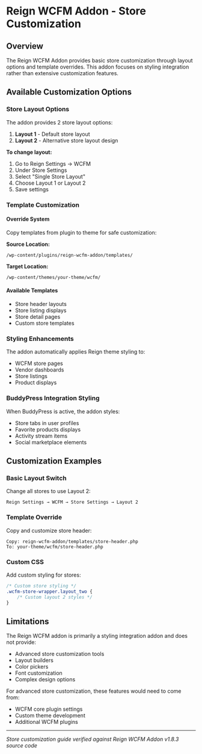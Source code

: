 # Reign WCFM Addon - Store Customization

## Overview

The Reign WCFM Addon provides basic store customization through layout options and template overrides. This addon focuses on styling integration rather than extensive customization features.

## Available Customization Options

### Store Layout Options

The addon provides 2 store layout options:

1. **Layout 1** - Default store layout
2. **Layout 2** - Alternative store layout design

**To change layout:**
1. Go to Reign Settings → WCFM
2. Under Store Settings
3. Select "Single Store Layout"
4. Choose Layout 1 or Layout 2
5. Save settings

### Template Customization

#### Override System
Copy templates from plugin to theme for safe customization:

**Source Location:**
```
/wp-content/plugins/reign-wcfm-addon/templates/
```

**Target Location:**
```
/wp-content/themes/your-theme/wcfm/
```

#### Available Templates
- Store header layouts
- Store listing displays
- Store detail pages
- Custom store templates

### Styling Enhancements

The addon automatically applies Reign theme styling to:
- WCFM store pages
- Vendor dashboards
- Store listings
- Product displays

### BuddyPress Integration Styling

When BuddyPress is active, the addon styles:
- Store tabs in user profiles
- Favorite products displays
- Activity stream items
- Social marketplace elements

## Customization Examples

### Basic Layout Switch
Change all stores to use Layout 2:
```
Reign Settings → WCFM → Store Settings → Layout 2
```

### Template Override
Copy and customize store header:
```
Copy: reign-wcfm-addon/templates/store-header.php
To: your-theme/wcfm/store-header.php
```

### Custom CSS
Add custom styling for stores:
```css
/* Custom store styling */
.wcfm-store-wrapper.layout_two {
    /* Custom layout 2 styles */
}
```

## Limitations

The Reign WCFM addon is primarily a styling integration addon and does not provide:
- Advanced store customization tools
- Layout builders
- Color pickers
- Font customization
- Complex design options

For advanced store customization, these features would need to come from:
- WCFM core plugin settings
- Custom theme development
- Additional WCFM plugins

---

*Store customization guide verified against Reign WCFM Addon v1.8.3 source code*